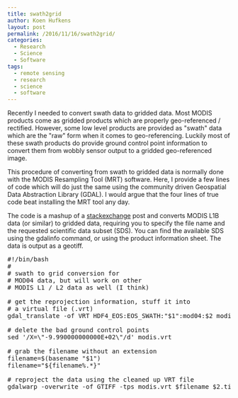 ```yaml
---
title: swath2grid
author: Koen Hufkens
layout: post
permalink: /2016/11/16/swath2grid/
categories:
  - Research
  - Science
  - Software
tags:
  - remote sensing
  - research
  - science
  - software
---
```

Recently I needed to convert swath data to gridded data. Most MODIS products come as gridded products which are properly geo-referenced / rectified. However, some low level products are provided as "swath" data which are the "raw" form when it comes to geo-referencing. Luckily most of these swath products do provide ground control point information to convert them from wobbly sensor output to a gridded geo-referenced image.

This procedure of converting from swath to gridded data is normally done with the MODIS Resampling Tool (MRT) software. Here, I provide a few lines of code which will do just the same using the community driven Geospatial Data Abstraction Library (GDAL). I would argue that the four lines of true code beat installing the MRT tool any day.

The code is a mashup of a <a href="https://gis.stackexchange.com/questions/81361/how-to-reproject-modis-swath-data-to-wgs84">stackexchange</a> post and converts MODIS L1B data (or similar) to gridded data, requiring you to specify the file name and the requested scientific data subset (SDS). You can find the available SDS using the gdalinfo command, or using the product information sheet. The data is output as a geotiff.
<pre class="lang:default decode:true" title="swath2grid.sh">#!/bin/bash
#
# swath to grid conversion for
# MOD04 data, but will work on other
# MODIS L1 / L2 data as well (I think)

# get the reprojection information, stuff it into
# a virtual file (.vrt)
gdal_translate -of VRT HDF4_EOS:EOS_SWATH:"$1":mod04:$2 modis.vrt

# delete the bad ground control points
sed '/X=\"-9.990000000000E+02\"/d' modis.vrt

# grab the filename without an extension
filename=$(basename "$1")
filename="${filename%.*}"

# reproject the data using the cleaned up VRT file
gdalwarp -overwrite -of GTIFF -tps modis.vrt $filename_$2.tif</pre>
&nbsp;